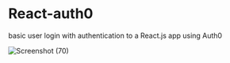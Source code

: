 # React-auth0
 basic user login with authentication to a React.js app using Auth0 



![Screenshot (70)](https://user-images.githubusercontent.com/56221910/150696291-4b089351-57b4-49c9-9471-7a9d9213e5d9.png)

